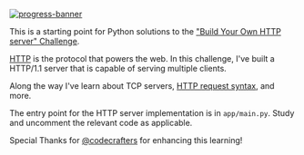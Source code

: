 [![progress-banner](https://backend.codecrafters.io/progress/http-server/ecce8491-264d-49a1-a8f8-6749b425fba9)](https://app.codecrafters.io/users/codecrafters-bot?r=2qF)

This is a starting point for Python solutions to the
["Build Your Own HTTP server" Challenge](https://app.codecrafters.io/r/rich-giraffe-512812).

[HTTP](https://en.wikipedia.org/wiki/Hypertext_Transfer_Protocol) is the
protocol that powers the web. In this challenge, I've built a HTTP/1.1 server that is capable of serving multiple clients.

Along the way I've learn about TCP servers,
[HTTP request syntax](https://www.w3.org/Protocols/rfc2616/rfc2616-sec5.html), and more.


The entry point for the HTTP server implementation is in `app/main.py`. Study and uncomment the relevant code as applicable.

Special Thanks for [@codecrafters](https://app.codecrafters.io/r/rich-giraffe-512812) for enhancing this learning!
